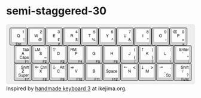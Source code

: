 # semi-staggered-30
![Image of Semi-Staggered-30](https://github.com/d-roa/semi-staggered-30/blob/main/semi-staggered-30.png)
Inspired by [handmade keyboard 3](https://www.ikejima.org/projects/2018091-keyboard3.html) at ikejima.org.
